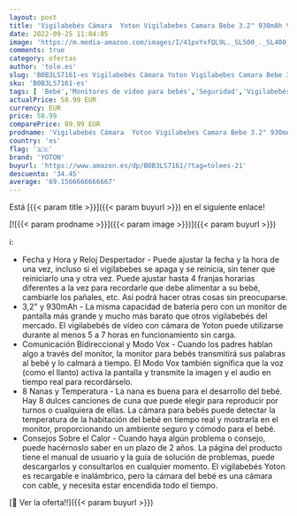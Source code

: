 ```yaml
---
layout: post
title: 'Vigilabebés Cámara  Yoton Vigilabebes Camara Bebe 3.2" 930mAh Videovigilancia Bebe   Visión Nocturna  Despertador  Comunicación Bidireccional  Recargable'
date: 2022-09-25 11:04:05
image: 'https://m.media-amazon.com/images/I/41pxYxfQL9L._SL500_._SL400_.jpg'
comments: true
category: ofertas
author: 'tole.es'
slug: 'B0B3LS7161-es Vigilabebés Cámara Yoton Vigilabebes Camara Bebe 3.2"...'
sku: 'B0B3LS7161-es'
tags: [ 'Bebé','Monitores de vídeo para bebés','Seguridad','Vigilabebés','bebe','vigilabebés','yoton','🇪🇸', ]
actualPrice: 58.99 EUR
currency: EUR
price: 58.99
comparePrice: 89.99 EUR
prodname: 'Vigilabebés Cámara  Yoton Vigilabebes Camara Bebe 3.2" 930mAh Videovigilancia Bebe   Visión Nocturna  Despertador  Comunicación Bidireccional  Recargable'
country: 'es'
flag: '🇪🇸'
brand: 'YOTON'
buyurl: 'https://www.amazon.es/dp/B0B3LS7161/?tag=tolees-21'
descuento: '34.45'
average: '69.1566666666667'
---
```


Está [{{< param title >}}]({{< param buyurl >}}) en el siguiente enlace!

[![{{< param prodname >}}]({{< param image >}})]({{< param buyurl >}})

ℹ️:

- Fecha y Hora y Reloj Despertador - Puede ajustar la fecha y la hora de una vez, incluso si el vigilabebes se apaga y se reinicia, sin tener que reiniciarlo una y otra vez. Puede ajustar hasta 4 franjas horarias diferentes a la vez para recordarle que debe alimentar a su bebé, cambiarle los pañales, etc. Así podrá hacer otras cosas sin preocuparse.
- 3,2" y 930mAh - La misma capacidad de batería pero con un monitor de pantalla más grande y mucho más barato que otros vigilabebés del mercado. El vigilabebés de vídeo con cámara de Yoton puede utilizarse durante al menos 5 a 7 horas en funcionamiento sin carga.
- Comunicación Bidireccional y Modo Vox - Cuando los padres hablan algo a través del monitor, la monitor para bebés transmitirá sus palabras al bebé y lo calmará a tiempo. El Modo Vox también significa que la voz (como el llanto) activa la pantalla y transmite la imagen y el audio en tiempo real para recordárselo.
- 8 Nanas y Temperatura - La nana es buena para el desarrollo del bebé. Hay 8 dulces canciones de cuna que puede elegir para reproducir por turnos o cualquiera de ellas. La cámara para bebés puede detectar la temperatura de la habitación del bebé en tiempo real y mostrarla en el monitor, proporcionando un ambiente seguro y cómodo para el bebé.
- Consejos Sobre el Calor - Cuando haya algún problema o consejo, puede hacérnoslo saber en un plazo de 2 años. La página del producto tiene el manual de usuario y la guía de solución de problemas, puede descargarlos y consultarlos en cualquier momento. El vigilabebés Yoton es recargable e inalámbrico, pero la cámara del bebé es una cámara con cable, y necesita estar encendida todo el tiempo.

[🛒 Ver la oferta!!]({{< param buyurl >}})
